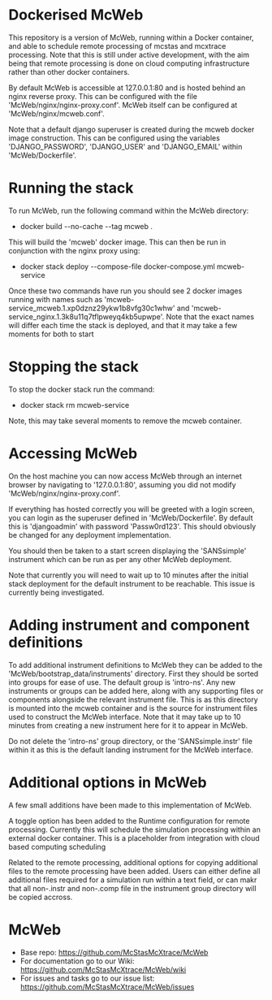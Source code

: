 # Dockerised McWeb

This repository is a version of McWeb, running within a Docker container, and able to schedule remote processing of mcstas and mcxtrace processing. Note that this is still under active development, with the aim being that remote processing is done on cloud computing infrastructure rather than other docker containers.

By default McWeb is accessible at 127.0.0.1:80 and is hosted behind an nginx reverse proxy. This can be configured with the file 'McWeb/nginx/nginx-proxy.conf'. McWeb itself can be configured at 'McWeb/nginx/mcweb.conf'.

Note that a default django superuser is created during the mcweb docker image construction. This can be configured using the variables 'DJANGO_PASSWORD', 'DJANGO_USER' and 'DJANGO_EMAIL' within 'McWeb/Dockerfile'.

# Running the stack

To run McWeb, run the following command within the McWeb directory:
* docker build --no-cache --tag mcweb .

This will build the 'mcweb' docker image. This can then be run in conjunction with the nginx proxy using:
* docker stack deploy --compose-file docker-compose.yml mcweb-service

Once these two commands have run you should see 2 docker images running with names such as 'mcweb-service_mcweb.1.xp0dznz29ykw1b8vfg30c1whw' and 'mcweb-service_nginx.1.3k8u11q7tflpweyq4kb5upwpe'. Note that the exact names will differ each time the stack is deployed, and that it may take a few moments for both to start

# Stopping the stack

To stop the docker stack run the command:
* docker stack rm mcweb-service

Note, this may take several moments to remove the mcweb container.

# Accessing McWeb

On the host machine you can now access McWeb through an internet browser by navigating to '127.0.0.1:80', assuming you did not modify 'McWeb/nginx/nginx-proxy.conf'.

If everything has hosted correctly you will be greeted with a login screen, you can login as the superuser defined in 'McWeb/Dockerfile'. By default this is 'djangoadmin' with password 'Passw0rd123'. This should obviously be changed for any deployment implementation.

You should then be taken to a start screen displaying the 'SANSsimple' instrument which can be run as per any other McWeb deployment.

Note that currently you will need to wait up to 10 minutes after the initial stack deployment for the default instrument to be reachable. This issue is currently being investigated.

# Adding instrument and component definitions

To add additional instrument definitions to McWeb they can be added to the 'McWeb/bootstrap_data/instruments' directory. First they should be sorted into groups for ease of use. The default group is 'intro-ns'. Any new instruments or groups can be added here, along with any supporting files or components alongside the relevant instrument file. This is as this directory is mounted into the mcweb container and is the source for instrument files used to construct the McWeb interface. Note that it may take up to 10 minutes from creating a new instrument here for it to appear in McWeb.

Do not delete the 'intro-ns' group directory, or the 'SANSsimple.instr' file within it as this is the default landing instrument for the McWeb interface.

# Additional options in McWeb

A few small additions have been made to this implementation of McWeb. 

A toggle option has been added to the Runtime configuration for remote processing. Currently this will schedule the simulation processing within an external docker container. This is a placeholder from integration with cloud based computing scheduling

Related to the remote processing, additional options for copying additional files to the remote processing have been added. Users can either define all additional files required for a simulation run within a text field, or can makr that all non-.instr and non-.comp file in the instrument group directory will be copied accross.

# McWeb

* Base repo: https://github.com/McStasMcXtrace/McWeb
* For documentation go to our Wiki: https://github.com/McStasMcXtrace/McWeb/wiki
* For issues and tasks go to our issue list: https://github.com/McStasMcXtrace/McWeb/issues
